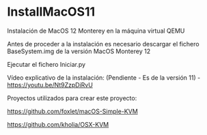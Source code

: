 # InstallMacOS11
Instalación de MacOS 12 Monterey en la máquina virtual QEMU

Antes de proceder a la instalación es necesario descargar el fichero BaseSystem.img de la versión MacOS Monterey 12

Ejecutar el fichero Iniciar.py

Vídeo explicativo de la instalación: (Pendiente - Es de la versión 11) - https://youtu.be/Nt9ZzpDiRvU

Proyectos utilizados para crear este proyecto:

https://github.com/foxlet/macOS-Simple-KVM

https://github.com/kholia/OSX-KVM
